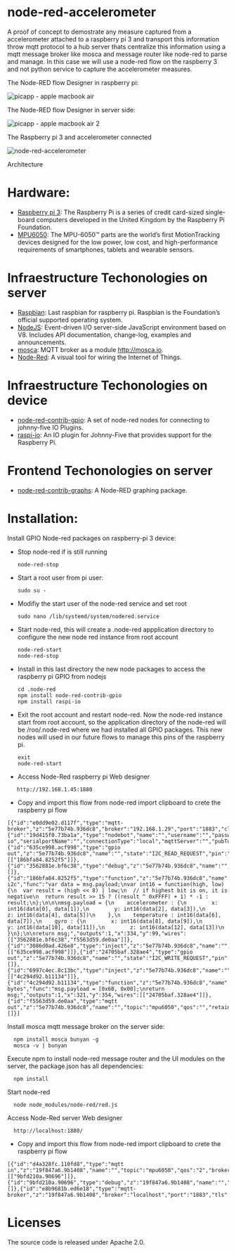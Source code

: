 # node-red-accelerometer

A proof of concept to demostrate any measure captured from a accelerometer attached to a raspberry pi 3 and transport this information throw mqtt protocol to a hub server thats centralize this information using a mqtt message broker like mosca and message router like node-red to parse and manage. In this case we will use a node-red flow on the raspberry 3 and not python service to capture the accelerometer measures.

The Node-RED flow Designer in raspberry pi:

 ![picapp - apple macbook air](https://cloud.githubusercontent.com/assets/1216181/16336824/a50a6798-3a10-11e6-9176-ac30a31f5fe5.png)

The Node-RED flow Designer in server side:

![picapp - apple macbook air 2](https://cloud.githubusercontent.com/assets/1216181/16336999/69195666-3a12-11e6-8112-7ea83a57d1e0.png)

The Raspberry pi 3 and accelerometer connected

![node-red-accelerometer](https://cloud.githubusercontent.com/assets/1216181/16336750/fa8eed48-3a0f-11e6-8810-018dc226854c.JPG)

Architecture

# Hardware:

- [Raspberry pi 3](https://www.raspberrypi.org/): The Raspberry Pi is a series of credit card-sized single-board computers developed in the United Kingdom by the Raspberry Pi Foundation.
- [MPU6050](https://www.invensense.com/products/motion-tracking/6-axis/mpu-6050/): The MPU-6050™ parts are the world’s first MotionTracking devices designed for the low power, low cost, and high-performance requirements of smartphones, tablets and wearable sensors. 

# Infraestructure Techonologies on server

- [Raspbian](https://www.raspberrypi.org/downloads/raspbian/): Last raspbian for raspberry pi. Raspbian is the Foundation’s official supported operating system.
- [NodeJS](https://nodejs.org/): Event-driven I/O server-side JavaScript environment based on V8. Includes API documentation, change-log, examples and announcements.
- [mosca](https://github.com/mcollina/mosca): MQTT broker as a module http://mosca.io.
- [Node-Red](http://nodered.org/): A visual tool for wiring the Internet of Things.

# Infraestructure Techonologies on device

- [node-red-contrib-gpio](https://github.com/monteslu/node-red-contrib-gpio): A set of node-red nodes for connecting to johnny-five IO Plugins.
- [raspi-io](https://github.com/nebrius/raspi-io): An IO plugin for Johnny-Five that provides support for the Raspberry Pi.

# Frontend Techonologies on server

- [node-red-contrib-graphs](https://www.npmjs.com/package/node-red-contrib-graphs): A Node-RED graphing package.

# Installation:

Install GPIO Node-red packages on raspberry-pi 3 device:

- Stop node-red if is still running
  ```
  node-red-stop
  ```
- Start a root user from pi user:
  ```
  sudo su -
  ```
  
- Modifiy the start user of the node-red service and set root
  ```
  sudo nano /lib/systemd/system/nodered.service 
  ```  

- Start node-red, this will create a .node-red appplication directory to configure the new node red instance from root account
  ```
  node-red-start
  node-red-stop
  ```  

- Install in this last directory the new node packages to access the raspberry pi GPIO from nodejs
  ```
  cd .node-red
  npm install node-red-contrib-gpio
  npm install raspi-io
  ```  
  
- Exit the root account and restart node-red. Now the node-red instance start from root account, so the application directory of the node-red will be /roo/.node-red where we had installed all GPIO packages. This new nodes will used in our future flows to manage this pins of the raspberry pi.

  ```
  exit
  node-red-start
  ``` 
- Access Node-Red raspberry pi Web designer
```
   http://192.168.1.45:1880
```

- Copy and import this flow from node-red import clipboard to crete the raspberry pi flow
```
[{"id":"e0dd9e02.d117f","type":"mqtt-broker","z":"5e77b74b.936dc8","broker":"192.168.1.29","port":"1883","clientid":"","usetls":false,"verifyservercert":true,"compatmode":true,"keepalive":"60","cleansession":true,"willTopic":"","willQos":"0","willRetain":null,"willPayload":"","birthTopic":"","birthQos":"0","birthRetain":null,"birthPayload":""},{"id":"19d415f0.73ba1a","type":"nodebot","name":"","username":"","password":"","boardType":"raspi-io","serialportName":"","connectionType":"local","mqttServer":"","pubTopic":"","subTopic":"","tcpHost":"","tcpPort":"","sparkId":"","sparkToken":"","beanId":"","impId":""},{"id":"635ce998.acf998","type":"gpio out","z":"5e77b74b.936dc8","name":"","state":"I2C_READ_REQUEST","pin":"","i2cDelay":"0","i2cAddress":"104","i2cRegister":"59","outputs":1,"board":"19d415f0.73ba1a","x":209,"y":187,"wires":[["186bfa84.8252f5"]]},{"id":"3562881e.bf6c38","type":"debug","z":"5e77b74b.936dc8","name":"","active":true,"console":"false","complete":"false","x":534,"y":38,"wires":[]},{"id":"186bfa84.8252f5","type":"function","z":"5e77b74b.936dc8","name":"process i2c","func":"var data = msg.payload;\nvar int16 = function(high, low) {\n  var result = (high << 8) | low;\n  // if highest bit is on, it is negative\n  return result >> 15 ? ((result ^ 0xFFFF) + 1) * -1 : result;\n};\n\n\nmsg.payload = {\n    accelerometer : {\n        x: int16(data[0], data[1]),\n        y: int16(data[2], data[3]),\n        z: int16(data[4], data[5])\n    },\n    temperature : int16(data[6], data[7]),\n    gyro : {\n        x: int16(data[8], data[9]),\n        y: int16(data[10], data[11]),\n        z: int16(data[12], data[13])\n    }\n};\n\nreturn msg;","outputs":1,"x":334,"y":99,"wires":[["3562881e.bf6c38","f5563d59.de0aa"]]},{"id":"3086d0ad.426e8","type":"inject","z":"5e77b74b.936dc8","name":"","topic":"","payload":"14","payloadType":"string","repeat":"","crontab":"","once":false,"x":107,"y":97,"wires":[["635ce998.acf998"]]},{"id":"24705baf.328ae4","type":"gpio out","z":"5e77b74b.936dc8","name":"","state":"I2C_WRITE_REQUEST","pin":"","i2cDelay":"0","i2cAddress":"104","i2cRegister":"","outputs":0,"board":"19d415f0.73ba1a","x":493,"y":354,"wires":[]},{"id":"6997c4ec.8c13bc","type":"inject","z":"5e77b74b.936dc8","name":"","topic":"","payload":"","payloadType":"none","repeat":"","crontab":"","once":false,"x":143,"y":354,"wires":[["4c294d92.b11134"]]},{"id":"4c294d92.b11134","type":"function","z":"5e77b74b.936dc8","name":"i2c bytes","func":"msg.payload = [0x6B, 0x00];\nreturn msg;","outputs":1,"x":321,"y":354,"wires":[["24705baf.328ae4"]]},{"id":"f5563d59.de0aa","type":"mqtt out","z":"5e77b74b.936dc8","name":"","topic":"mpu6050","qos":"","retain":"","broker":"e0dd9e02.d117f","x":526,"y":129,"wires":[]}]
```

Install mosca mqtt message broker on the server side:
```
  npm install mosca bunyan -g
  mosca -v | bunyan
```

Execute npm to install node-red message router and the UI modules on the server, the package.json has all dependencies:
```
  npm install
```

Start node-red
```
  node node_modules/node-red/red.js
```

Access Node-Red server Web designer
```
  http://localhost:1880/
```

- Copy and import this flow from node-red import clipboard to crete the raspberry pi flow
```
[{"id":"d4a328fc.110fd8","type":"mqtt in","z":"19f847a6.9b1408","name":"","topic":"mpu6050","qos":"2","broker":"e8b9681b.ed6e18","x":123,"y":102,"wires":[["9bfd210a.90696"]]},{"id":"9bfd210a.90696","type":"debug","z":"19f847a6.9b1408","name":"","active":true,"console":"false","complete":"false","x":367,"y":102,"wires":[]},{"id":"e8b9681b.ed6e18","type":"mqtt-broker","z":"19f847a6.9b1408","broker":"localhost","port":"1883","tls":null,"clientid":"","usetls":false,"compatmode":true,"keepalive":"60","cleansession":true,"willTopic":"","willQos":"0","willRetain":null,"willPayload":"","birthTopic":"","birthQos":"0","birthRetain":null,"birthPayload":""}]
```

# Licenses
The source code is released under Apache 2.0.
